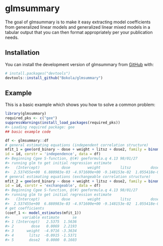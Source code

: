 
<!-- README.md is generated from README.Rmd. Please edit that file -->

# glmsummary

<!-- badges: start -->
<!-- badges: end -->

The goal of glmsummary is to make it easy extracting model coefficients
from generalized linear models and generalized linear mixed models in a
tabular output that you can then format appropriately per your
publication needs.

## Installation

You can install the development version of glmsummary from
[GitHub](https://github.com/) with:

``` r
# install.packages("devtools")
devtools::install_github("Bokola/glmsummary")
```

## Example

This is a basic example which shows you how to solve a common problem:

``` r
library(glmsummary)
required_pks <- c("gee")
suppressWarnings(install_load_packages(required_pks))
#> Loading required package: gee
## basic example code

df <- glmsummary::df
# general estimating equations (independent correlation structure)
mfit_1 = gee(ord_binary ~ dose + weight + litsz + dose2, family = binomial(link = 'logit'),
id = id, corstr = 'independence', data = df)
#> Beginning Cgee S-function, @(#) geeformula.q 4.13 98/01/27
#> running glm to get initial regression estimate
#>   (Intercept)          dose        weight         litsz         dose2 
#>  2.537455e+00  6.880983e-03 -4.971600e+00 -9.148153e-02  1.055418e-06
# general estimating equations (exchangeable correlation structure)
mfit_2 = gee(ord_binary ~ dose + weight + litsz + dose2, family = binomial(link = 'logit'),
id = id, corstr = 'exchangeable', data = df)
#> Beginning Cgee S-function, @(#) geeformula.q 4.13 98/01/27
#> running glm to get initial regression estimate
#>   (Intercept)          dose        weight         litsz         dose2 
#>  2.537455e+00  6.880983e-03 -4.971600e+00 -9.148153e-02  1.055418e-06
# get coefficients
(coef_1 <- model_estimates(mfit_1))
#>      variable estimate      se
#> 1 (Intercept)   2.5375  1.5636
#> 2        dose   0.0069  2.2193
#> 3      weight  -4.9716 -3.3634
#> 4       litsz  -0.0915 -1.5371
#> 5       dose2   0.0000  0.1603
```
